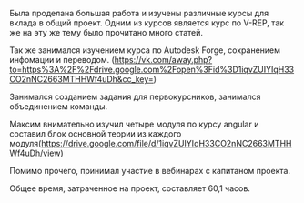 Была проделана большая работа и изучены различные курсы для вклада в общий проект. Одним из курсов является курс по V-REP, так же на эту же тему было прочитано много статей. 

 Так же занимался изучением курса по Autodesk Forge, сохранением инфомации и переводом. (https://vk.com/away.php?to=https%3A%2F%2Fdrive.google.com%2Fopen%3Fid%3D1iqvZUIYIqH33CO2nNC2663MTHHWf4uDh&cc_key=)
 
 Занимался созданием задания для первокурсников, занимался объединением команды.
 
Максим внимательно изучил четыре модуля по курсу angular и составил блок основной теории из каждого модуля(https://drive.google.com/file/d/1iqvZUIYIqH33CO2nNC2663MTHHWf4uDh/view)

Помимо прочего, принимал участие в вебинарах с капитаном проекта.

Общее время, затраченное на проект, составляет 60,1 часов.
